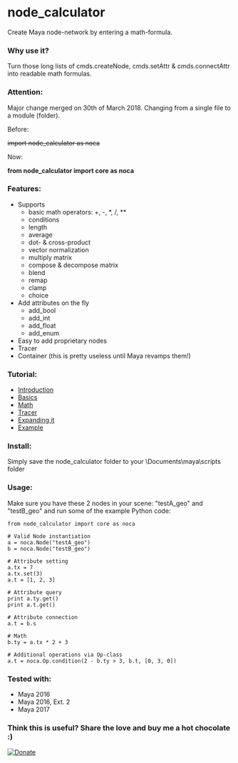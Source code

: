 # node_calculator
Create Maya node-network by entering a math-formula.

### Why use it?
Turn those long lists of cmds.createNode, cmds.setAttr & cmds.connectAttr into readable math formulas.

### Attention:
Major change merged on 30th of March 2018. Changing from a single file to a module (folder).

Before:

~~import node_calculator as noca~~ 

Now:

**from node_calculator import core as noca**

### Features:
* Supports
  * basic math operators: +, -, *, /, **
  * conditions
  * length
  * average
  * dot- & cross-product
  * vector normalization
  * multiply matrix
  * compose & decompose matrix
  * blend
  * remap
  * clamp
  * choice
* Add attributes on the fly
  * add_bool
  * add_int
  * add_float
  * add_enum
* Easy to add proprietary nodes
* Tracer
* Container (this is pretty useless until Maya revamps them!)

### Tutorial:
* [Introduction](https://vimeo.com/242716233)
* [Basics](https://vimeo.com/242716219)
* [Math](https://vimeo.com/242716234)
* [Tracer](https://vimeo.com/242716237)
* [Expanding it](https://vimeo.com/242716230)
* [Example](https://vimeo.com/242716227)


### Install:
Simply save the node_calculator folder to your \Documents\maya\scripts folder

### Usage:
Make sure you have these 2 nodes in your scene: "testA_geo" and "testB_geo" and run some of the example Python code:

```
from node_calculator import core as noca

# Valid Node instantiation
a = noca.Node("testA_geo")
b = noca.Node("testB_geo")

# Attribute setting
a.tx = 7
a.tx.set(3)
a.t = [1, 2, 3]

# Attribute query
print a.ty.get()
print a.t.get()

# Attribute connection
a.t = b.s

# Math
b.ty = a.tx * 2 + 3

# Additional operations via Op-class
a.t = noca.Op.condition(2 - b.ty > 3, b.t, [0, 3, 0])
```

### Tested with:
* Maya 2016
* Maya 2016, Ext. 2
* Maya 2017

### Think this is useful? Share the love and buy me a hot chocolate :)
[![Donate](https://img.shields.io/badge/Donate-PayPal-green.svg)](https://paypal.me/mischakolbe1)
